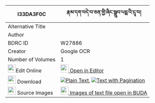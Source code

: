 |I33DA3F0C|རྣམ་དག་བདེ་བ་ཅན་གྱི་ཞིང་སྒྲུབ་པདྨ་འི་དྲྭ་བ། 
| --- | --- 
|Alternative Title |
|Author | 
|BDRC ID | W27886
|Creator | Google OCR
|Number of Volumes| 1
|<img width="25" src="https://img.icons8.com/color/25/000000/edit-property.png">Edit Online| [<img width="25" src="https://avatars.githubusercontent.com/u/45091458?s=200&v=4"> Open in Editor](http://editor.openpecha.org/I33DA3F0C)
|<img width="25" src="https://img.icons8.com/fluent/48/000000/download-2.png"/>  Download | [![](https://img.icons8.com/color/20/000000/txt.png)Plain Text](https://github.com/Openpecha/I33DA3F0C/releases/download/v1/namdak_dewa_chen_gyi_shying_dr_plain_I33DA3F0C.zip), [![](https://img.icons8.com/color/20/000000/txt.png)Text with Pagination](https://github.com/Openpecha/I33DA3F0C/releases/download/v1/namdak_dewa_chen_gyi_shying_dr_pages_I33DA3F0C.zip)
|<img width="25" src="https://img.icons8.com/plasticine/100/000000/pictures-folder.png"/>  Source Images | [<img width="25" src="https://library.bdrc.io/icons/BUDA-small.svg"> Images of text file open in BUDA](https://library.bdrc.io/show/bdr:W27886)